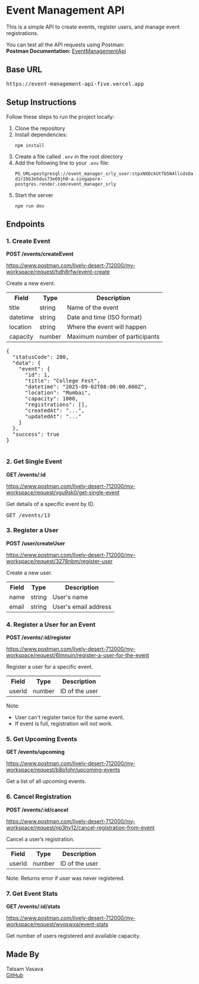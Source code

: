 <!DOCTYPE html>
<html lang="en">

<body>

  <h1>Event Management API</h1>
  <p>This is a simple API to create events, register users, and manage event registrations.</p>
  <p>
    You can test all the API requests using Postman: <br />
    <strong>Postman Documentation:</strong>
    <a href="https://www.postman.com/lively-desert-712000/my-workspace/documentation/9gjx7hs/event-api" target="_blank">EventManagementApi</a>
  </p>

  <h2>Base URL</h2>
  <pre>https://event-management-api-five.vercel.app</pre>

  <h2>Setup Instructions</h2>
  <p>Follow these steps to run the project locally:</p>
  <ol>
    <li>Clone the repository</li>
    <li>Install dependencies:</li>
    <pre><code>npm install</code></pre>
    <li>Create a file called <code>.env</code> in the root directory</li>
    <li>Add the following line to your <code>.env</code> file:</li>
    <pre><code>PG_URL=postgresql://event_manager_srly_user:stpxNXDckUtTb5N4llcdsOaDEVwRKxOL@dpg-d1r2bb3e5dus73e69jh0-a.singapore-postgres.render.com/event_manager_srly</code></pre>
    <li>Start the server</li>
    <pre><code>npm run dev</code></pre>
  </ol>

  <h2>Endpoints</h2>

  <h3>1. Create Event</h3>
  <p><strong>POST /events/createEvent</strong></p>
  <a href="https://www.postman.com/lively-desert-712000/my-workspace/request/hdh8rfw/event-create" target="_blank">https://www.postman.com/lively-desert-712000/my-workspace/request/hdh8rfw/event-create</a>
  <p>Create a new event.</p>
  <table>
    <tr><th>Field</th><th>Type</th><th>Description</th></tr>
    <tr><td>title</td><td>string</td><td>Name of the event</td></tr>
    <tr><td>datetime</td><td>string</td><td>Date and time (ISO format)</td></tr>
    <tr><td>location</td><td>string</td><td>Where the event will happen</td></tr>
    <tr><td>capacity</td><td>number</td><td>Maximum number of participants</td></tr>
  </table>

  <pre>
{
  "statusCode": 200,
  "data": {
    "event": {
      "id": 1,
      "title": "College Fest",
      "datetime": "2025-09-02T08:00:00.000Z",
      "location": "Mumbai",
      "capacity": 1000,
      "registrations": [],
      "createdAt": "...",
      "updatedAt": "..."
    }
  },
  "success": true
}
  </pre>

  <h3>2. Get Single Event</h3>
  <p><strong>GET /events/:id</strong></p>
  <a href="https://www.postman.com/lively-desert-712000/my-workspace/request/vgu9sk0/get-single-event" target="_blank">https://www.postman.com/lively-desert-712000/my-workspace/request/vgu9sk0/get-single-event</a>
  <p>Get details of a specific event by ID.</p>
  <pre>GET /events/13</pre>

  <h3>3. Register a User</h3>
  <p><strong>POST /user/createUser</strong></p>
  <a href="https://www.postman.com/lively-desert-712000/my-workspace/request/3278nbm/register-user" target="_blank">https://www.postman.com/lively-desert-712000/my-workspace/request/3278nbm/register-user</a>
  <p>Create a new user.</p>
  <table>
    <tr><th>Field</th><th>Type</th><th>Description</th></tr>
    <tr><td>name</td><td>string</td><td>User's name</td></tr>
    <tr><td>email</td><td>string</td><td>User's email address</td></tr>
  </table>

  <h3>4. Register a User for an Event</h3>
  <p><strong>POST /events/:id/register</strong></p>
  <a href="https://www.postman.com/lively-desert-712000/my-workspace/request/6lmnuin/register-a-user-for-the-event" target="_blank">https://www.postman.com/lively-desert-712000/my-workspace/request/6lmnuin/register-a-user-for-the-event</a>
  <p>Register a user for a specific event.</p>
  <table>
    <tr><th>Field</th><th>Type</th><th>Description</th></tr>
    <tr><td>userId</td><td>number</td><td>ID of the user</td></tr>
  </table>
  <p>Note:</p>
  <ul>
    <li>User can't register twice for the same event.</li>
    <li>If event is full, registration will not work.</li>
  </ul>

  <h3>5. Get Upcoming Events</h3>
  <p><strong>GET /events/upcoming</strong></p>
  <a href="https://www.postman.com/lively-desert-712000/my-workspace/request/b8p1ohr/upcoming-events " target="_blank">https://www.postman.com/lively-desert-712000/my-workspace/request/b8p1ohr/upcoming-events </a>
  <p>Get a list of all upcoming events.</p>

  <h3>6. Cancel Registration</h3>
  <p><strong>POST /events/:id/cancel</strong></p>
  <a href="https://www.postman.com/lively-desert-712000/my-workspace/request/np3hy12/cancel-registration-from-event" target="_blank">https://www.postman.com/lively-desert-712000/my-workspace/request/np3hy12/cancel-registration-from-event</a>
  <p>Cancel a user’s registration.</p>
  <table>
    <tr><th>Field</th><th>Type</th><th>Description</th></tr>
    <tr><td>userId</td><td>number</td><td>ID of the user</td></tr>
  </table>
  <p>Note: Returns error if user was never registered.</p>

  <h3>7. Get Event Stats</h3>
  <p><strong>GET /events/:id/stats</strong></p>
  <a href="https://www.postman.com/lively-desert-712000/my-workspace/request/wvqswxa/event-stats" target="_blank">https://www.postman.com/lively-desert-712000/my-workspace/request/wvqswxa/event-stats</a>
  <p>Get number of users registered and available capacity.</p>

  <h2>Made By</h2>
  <p>Tatsam Vasava<br />
  <a href="https://github.com/sezerz1121" target="_blank">GitHub</a></p>

</body>
</html>
